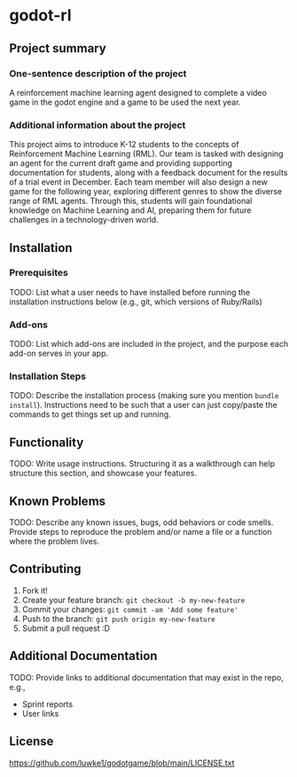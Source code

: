 # godot-rl

## Project summary

### One-sentence description of the project

A reinforcement machine learning agent designed to complete a video game in the godot engine and a game to be used the next year.

### Additional information about the project

This project aims to introduce K-12 students to the concepts of Reinforcement Machine Learning (RML). Our team is tasked with designing an agent for the current draft game and providing supporting documentation for students, along with a feedback document for the results of a trial event in December. Each team member will also design a new game for the following year, exploring different genres to show the diverse range of RML agents. Through this, students will gain foundational knowledge on Machine Learning and AI, preparing them for future challenges in a technology-driven world.

## Installation

### Prerequisites

TODO: List what a user needs to have installed before running the installation instructions below (e.g., git, which versions of Ruby/Rails)

### Add-ons

TODO: List which add-ons are included in the project, and the purpose each add-on serves in your app.

### Installation Steps

TODO: Describe the installation process (making sure you mention `bundle install`).
Instructions need to be such that a user can just copy/paste the commands to get things set up and running. 


## Functionality

TODO: Write usage instructions. Structuring it as a walkthrough can help structure this section,
and showcase your features.


## Known Problems

TODO: Describe any known issues, bugs, odd behaviors or code smells. 
Provide steps to reproduce the problem and/or name a file or a function where the problem lives.


## Contributing

1. Fork it!
2. Create your feature branch: `git checkout -b my-new-feature`
3. Commit your changes: `git commit -am 'Add some feature'`
4. Push to the branch: `git push origin my-new-feature`
5. Submit a pull request :D

## Additional Documentation

TODO: Provide links to additional documentation that may exist in the repo, e.g.,
  * Sprint reports
  * User links

## License

https://github.com/luwke1/godotgame/blob/main/LICENSE.txt
